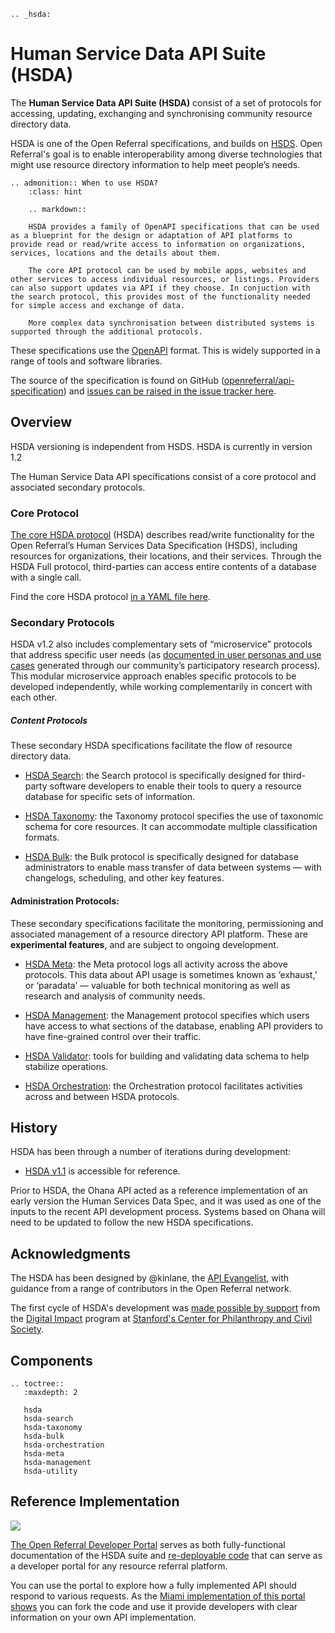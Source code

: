 ```eval_rst
.. _hsda:
```

# Human Service Data API Suite (HSDA)

The **Human Service Data API Suite (HSDA)** consist of a set of protocols for accessing, updating, exchanging and synchronising community resource directory data.

HSDA is one of the Open Referral specifications, and builds on [HSDS](hsds). Open Referral's goal is to enable interoperability among diverse technologies that might use resource directory information to help meet people’s needs.

```eval_rst
.. admonition:: When to use HSDA?
    :class: hint
    
    .. markdown::

    HSDA provides a family of OpenAPI specifications that can be used as a blueprint for the design or adaptation of API platforms to provide read or read/write access to information on organizations, services, locations and the details about them.

    The core API protocol can be used by mobile apps, websites and other services to access individual resources, or listings. Providers can also support updates via API if they choose. In conjuction with the search protocol, this provides most of the functionality needed for simple access and exchange of data.

    More complex data synchronisation between distributed systems is supported through the additional protocols. 

```

These specifications use the [OpenAPI](https://www.openapis.org/) format. This is widely supported in a range of tools and software libraries. 

The source of the specification is found on GitHub ([openreferral/api-specification](https://github.com/openreferral/api-specification)) and [issues can be raised in the issue tracker here](https://github.com/openreferral/api-specification/issues).

## Overview

HSDA versioning is independent from HSDS. HSDA is currently in version 1.2 

The Human Service Data API specifications consist of a core protocol and associated secondary protocols. 

### Core Protocol

[The core HSDA protocol](hsda-spec) (HSDA) describes read/write functionality for the Open Referral’s Human Services Data Specification (HSDS), including resources for organizations, their locations, and their services. Through the HSDA Full protocol, third-parties can access entire contents of a database with a single call. 

Find the core HSDA protocol [in a YAML file here](https://github.com/openreferral/api-specification/blob/master/_data/api-commons/openapi-hsda.yaml).

### Secondary Protocols

HSDA v1.2 also includes complementary sets of “microservice” protocols that address specific user needs (as [documented in user personas and use cases](https://docs.google.com/document/d/1XqueBVbRVgR0BVGjDbUdN4suUYfMKm7yJm1f3nRsGtY/edit#heading=h.ukhvby684u5x) generated through our community’s participatory research process). This modular microservice approach enables specific protocols to be developed independently, while working complementarily in concert with each other.

##### Content Protocols

These secondary HSDA specifications facilitate the flow of resource directory data. 

* [HSDA Search](hsda-search): the Search protocol is specifically designed for third-party software developers to enable their tools to query a resource database for specific sets of information.

* [HSDA Taxonomy](hsda-taxonomy): the Taxonomy protocol specifies the use of taxonomic schema for core resources. It can accommodate multiple classification formats.

* [HSDA Bulk](hsda-bulk): the Bulk protocol is specifically designed for database administrators to enable mass transfer of data between systems — with changelogs, scheduling, and other key features.

#### Administration Protocols: 
These secondary specifications facilitate the monitoring, permissioning and associated management of a resource directory API platform. These are **experimental features**, and are subject to ongoing development.

* [HSDA Meta](hsda-meta): the Meta protocol logs all activity across the above protocols. This data about API usage is sometimes known as ‘exhaust,’ or ‘paradata’ — valuable for both technical monitoring as well as research and analysis of community needs.

* [HSDA Management](hsda-management): the Management protocol specifies which users have access to what sections of the database, enabling API providers to have fine-grained control over their traffic.

* [HSDA Validator](hsda-utility): tools for building and validating data schema to help stabilize operations.

* [HSDA Orchestration](hsda-orchestration): the Orchestration protocol facilitates activities across  and between HSDA protocols.


## History

HSDA has been through a number of iterations during development:

* [HSDA v1.1](https://openreferral.github.io/api-specification/hsda-v1.1/) is accessible for reference.

Prior to HSDA, the Ohana API acted as a reference implementation of an early version the Human Services Data Spec, and it was used as one of the inputs to the recent API development process. Systems based on Ohana will need to be updated to follow the new HSDA specifications. 

## Acknowledgments 

The HSDA has been designed by @kinlane, the [API Evangelist](https://apievangelist.com), with guidance from a range of contributors in the Open Referral network. 

The first cycle of HSDA's development was [made possible by support](https://openreferral.org/the-open-referral-api-project/) from the [Digital Impact](https://digitalimpact.org/about/) program at [Stanford's Center for Philanthropy and Civil Society](https://pacscenter.stanford.edu/).


## Components

```eval_rst
.. toctree::
   :maxdepth: 2

   hsda
   hsda-search
   hsda-taxonomy
   hsda-bulk
   hsda-orchestration
   hsda-meta
   hsda-management
   hsda-utility   

```

## Reference Implementation

![](/assets/hsda-miami.png)

[The Open Referral Developer Portal](http://developer.open.referral.adopta.agency/) serves as both fully-functional documentation of the HSDA suite and [re-deployable code](https://github.com/human-services/portal) that can serve as a developer portal for any resource referral platform. 

You can use the portal to explore how a fully implemented API should respond to various requests. As the [Miami implementation of this portal shows](http://miami.open.211.developer.adopta.agency/) you can fork the code and use it provide developers with clear information on your own API implementation. 

